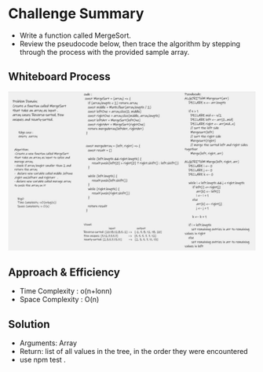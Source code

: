 # Challenge Summary
-  Write a function called MergeSort.
- Review the pseudocode below, then trace the algorithm by stepping through the process with the provided sample array. 

## Whiteboard Process
![MergeSort](MergeSort.jpg)

## Approach & Efficiency
- Time Complexity : o(n+lonn)
- Space Complexity : O(n)

## Solution

- Arguments: Array
- Return: list of all values in the tree, in the order they were encountered
- use npm test .